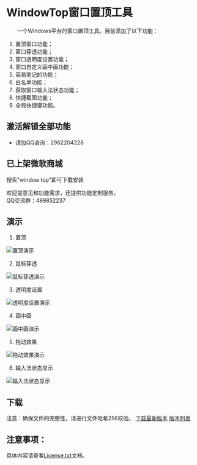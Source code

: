 # WindowTop窗口置顶工具
&emsp;&emsp;一个Windows平台的窗口置顶工具。目前添加了以下功能：   

1. 置顶窗口功能；
2. 窗口穿透功能；
3. 窗口透明度设置功能；
4. 窗口自定义画中画功能；
5. 简易笔记的功能；
6. 白名单功能；
7. 获取窗口输入法状态功能；
8. 快捷截图功能；
9. 全局快捷键功能。

## 激活解锁全部功能
* 请加QQ咨询：2962204228

## 已上架微软商城
搜索"window top"即可下载安装

欢迎提意见和功能需求，还提供功能定制服务。  
QQ交流群：499852237

## 演示
1. 置顶

![置顶演示](https://qthub.com/img/窗口置顶工具/置顶演示.gif)

2. 鼠标穿透

![鼠标穿透演示](https://qthub.com/img/窗口置顶工具/鼠标穿透演示.gif)

3. 透明度设置

![透明度设置演示](https://qthub.com/img/窗口置顶工具/透明度演示.gif)

4. 画中画

![画中画演示](https://qthub.com/img/窗口置顶工具/画中画开启演示.gif)

5. 拖动效果

![拖动效果演示](https://qthub.com/img/窗口置顶工具/拖动演示-长版.gif)

6. 输入法状态显示

![输入法状态显示](https://user-images.githubusercontent.com/20763914/185793023-03a1f4f8-99c5-4d12-8166-c22c5581827c.gif)

## 下载
注意：确保文件的完整性，请进行文件哈希256校验。
[下载最新版本](https://github.com/aeagean/WindowTop/releases/download/v2.3.0/WindowTop-setup-win64-v2.3.0.exe)
[版本列表](https://github.com/aeagean/WindowTop/releases)

## 注意事项：
具体内容请查看[License.txt](License.txt)文档。
